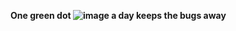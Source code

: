**One green dot ![image](https://raw.githubusercontent.com/matssom/matssom/master/img/green.png) a day keeps the bugs away**